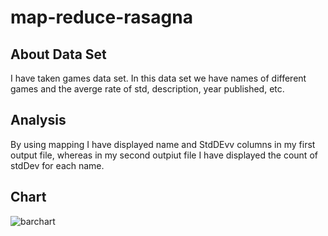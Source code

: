 # map-reduce-rasagna

## About Data Set
I have taken games data set. In this data set we have names of different games and the averge rate of std, description, year published, etc.

## Analysis
By using mapping I have displayed name and StdDEvv columns in my first output file, whereas in my second outpiut file I have displayed the count of stdDev for each name.

## Chart
![barchart](https://user-images.githubusercontent.com/77762529/152574419-47d90055-17af-459e-99f7-f81ee72cf045.png)
